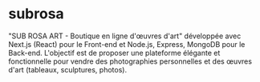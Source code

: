 # subrosa
"SUB ROSA ART - Boutique en ligne d'œuvres d'art" développée avec Next.js (React) pour le Front-end et Node.js, Express, MongoDB pour le Back-end. L'objectif est de proposer une plateforme élégante et fonctionnelle pour vendre des photographies personnelles et des œuvres d'art (tableaux, sculptures, photos).
